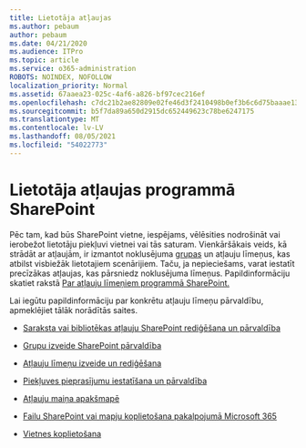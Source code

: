 ```yaml
---
title: Lietotāja atļaujas
ms.author: pebaum
author: pebaum
ms.date: 04/21/2020
ms.audience: ITPro
ms.topic: article
ms.service: o365-administration
ROBOTS: NOINDEX, NOFOLLOW
localization_priority: Normal
ms.assetid: 67aaea23-025c-4af6-a826-bf97cec216ef
ms.openlocfilehash: c7dc21b2ae82809e02fe46d3f2410498b0ef3b6c6d75baaae1361b29a4d387d6
ms.sourcegitcommit: b5f7da89a650d2915dc652449623c78be6247175
ms.translationtype: MT
ms.contentlocale: lv-LV
ms.lasthandoff: 08/05/2021
ms.locfileid: "54022773"
---
```

# <a name="user-permissions-in-sharepoint"></a>Lietotāja atļaujas programmā SharePoint

Pēc tam, kad būs SharePoint vietne, iespējams, vēlēsities nodrošināt vai ierobežot lietotāju piekļuvi vietnei vai tās saturam. Vienkāršākais veids, kā strādāt ar atļaujām, ir izmantot noklusējuma [grupas](https://docs.microsoft.com/sharepoint/default-sharepoint-groups) un atļauju līmeņus, kas atbilst visbiežāk lietotajiem scenārijiem. Taču, ja nepieciešams, varat iestatīt precīzākas atļaujas, kas pārsniedz noklusējuma līmeņus. Papildinformāciju skatiet rakstā [Par atļauju līmeņiem programmā SharePoint.](https://docs.microsoft.com/sharepoint/understanding-permission-levels)

Lai iegūtu papildinformāciju par konkrētu atļauju līmeņu pārvaldību, apmeklējiet tālāk norādītās saites.

- [Saraksta vai bibliotēkas atļauju SharePoint rediģēšana un pārvaldība](https://support.office.com/article/customize-permissions-for-a-sharepoint-list-or-library-02d770f3-59eb-4910-a608-5f84cc297782)

- [Grupu izveide SharePoint pārvaldība](https://docs.microsoft.com/sharepoint/customize-sharepoint-site-permissions)

- [Atļauju līmeņu izveide un rediģēšana](https://docs.microsoft.com/sharepoint/how-to-create-and-edit-permission-levels)

- [Piekļuves pieprasījumu iestatīšana un pārvaldība](https://support.office.com/article/set-up-and-manage-access-requests-94b26e0b-2822-49d4-929a-8455698654b3)

- [Atļauju maiņa apakšmapē](https://support.office.com/article/change-the-permissions-on-a-subfolder-5427bd7c-f20a-4f75-8cf2-5359dd45a1a6)

- [Failu SharePoint vai mapju koplietošana pakalpojumā Microsoft 365](https://support.office.com/article/share-sharepoint-files-or-folders-1fe37332-0f9a-4719-970e-d2578da4941c)

- [Vietnes koplietošana](https://support.office.com/article/share-a-site-958771a8-d041-4eb8-b51c-afea2eae3658)
